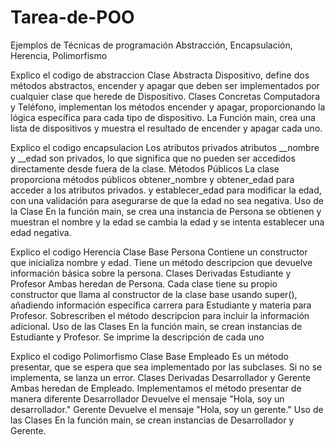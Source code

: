# Tarea-de-POO
Ejemplos de Técnicas de programación Abstracción, Encapsulación, Herencia, Polimorfismo

Explico el codigo de abstraccion
Clase Abstracta Dispositivo, define dos métodos abstractos, encender y apagar que deben ser implementados por cualquier clase que herede de Dispositivo.
Clases Concretas Computadora y Teléfono, implementan los métodos encender y apagar, proporcionando la lógica específica para cada tipo de dispositivo.
La Función main, crea una lista de dispositivos y muestra el resultado de encender y apagar cada uno.


Explico el codigo encapsulacion
Los atributos privados atributos __nombre y __edad son privados, lo que significa que no pueden ser accedidos directamente desde fuera de la clase.
Métodos Públicos La clase proporciona métodos públicos
obtener_nombre y obtener_edad para acceder a los atributos privados.
y establecer_edad para modificar la edad, con una validación para asegurarse de que la edad no sea negativa.
Uso de la Clase En la función main, se crea una instancia de Persona se obtienen y muestran el nombre y la edad se cambia la edad y se intenta establecer una edad negativa.


Explico el codigo Herencia
Clase Base Persona
Contiene un constructor que inicializa nombre y edad.
Tiene un método descripcion que devuelve información básica sobre la persona.
Clases Derivadas Estudiante y Profesor
Ambas heredan de Persona.
Cada clase tiene su propio constructor que llama al constructor de la clase base usando super(), añadiendo información específica carrera para Estudiante y materia para Profesor.
Sobrescriben el método descripcion para incluir la información adicional.
Uso de las Clases
En la función main, se crean instancias de Estudiante y Profesor.
Se imprime la descripción de cada uno


Explico el codigo Polimorfismo
Clase Base Empleado
Es un método presentar, que se espera que sea implementado por las subclases. Si no se implementa, se lanza un error.
Clases Derivadas Desarrollador y Gerente
Ambas heredan de Empleado.
Implementamos el método presentar de manera diferente
Desarrollador Devuelve el mensaje "Hola, soy un desarrollador."
Gerente Devuelve el mensaje "Hola, soy un gerente."
Uso de las Clases
En la función main, se crean instancias de Desarrollador y Gerente.


